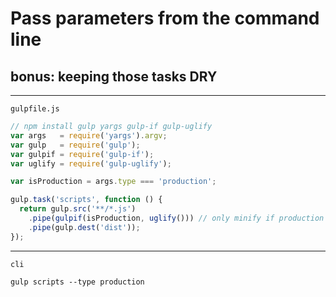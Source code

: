 # Pass parameters from the command line
## bonus: keeping those tasks DRY

---

`gulpfile.js`

```js
// npm install gulp yargs gulp-if gulp-uglify
var args   = require('yargs').argv;
var gulp   = require('gulp');
var gulpif = require('gulp-if');
var uglify = require('gulp-uglify');

var isProduction = args.type === 'production';

gulp.task('scripts', function () {
  return gulp.src('**/*.js')
    .pipe(gulpif(isProduction, uglify())) // only minify if production
    .pipe(gulp.dest('dist'));
});
```

---

`cli`

`gulp scripts --type production`
